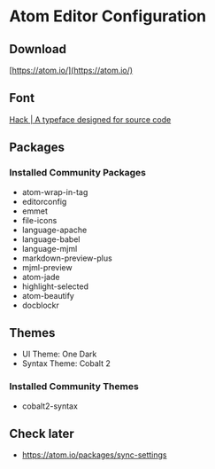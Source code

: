 # Atom Editor Configuration

## Download
[https://atom.io/](https://atom.io/)

## Font
[Hack | A typeface designed for source code](http://sourcefoundry.org/hack/)


## Packages

### Installed Community Packages
* atom-wrap-in-tag
* editorconfig
* emmet
* file-icons
* language-apache
* language-babel
* language-mjml
* markdown-preview-plus
* mjml-preview
* atom-jade
* highlight-selected
* atom-beautify
* docblockr



## Themes
* UI Theme: One Dark
* Syntax Theme: Cobalt 2

### Installed Community Themes
* cobalt2-syntax


## Check later
* https://atom.io/packages/sync-settings
